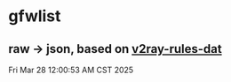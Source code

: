 # gfwlist
## raw -> json, based on [v2ray-rules-dat](https://github.com/Loyalsoldier/v2ray-rules-dat)
Fri Mar 28 12:00:53 AM CST 2025

